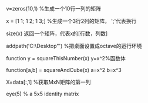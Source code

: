 v=zeros(10,1) %生成一个10行一列的矩阵

x = [1 1; 1 2; 1 3;] %生成一个3行2列的矩阵， ';'代表换行

size(x) 返回一个矩阵，代表x的[行数，列数]

addpath('C:\Desktop"') %把桌面设置成octave的运行环境

function y = squareThisNumber(x)
y=x^2%函数体

function[a,b] = squareAndCube(x)
a=x^2
b=x^3

X=data[:,1] %获取MxN矩阵的第一列


eye(5) % a 5x5 identity matrix